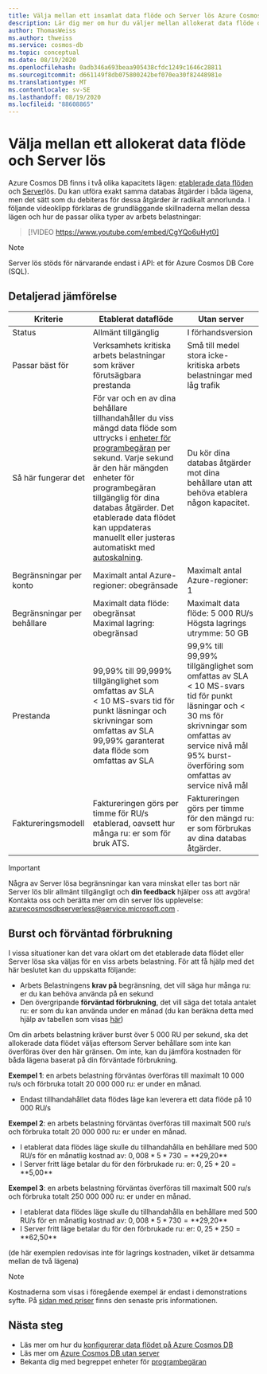 ```yaml
---
title: Välja mellan ett insamlat data flöde och Server lös Azure Cosmos DB
description: Lär dig mer om hur du väljer mellan allokerat data flöde och Server lös för din arbets belastning.
author: ThomasWeiss
ms.author: thweiss
ms.service: cosmos-db
ms.topic: conceptual
ms.date: 08/19/2020
ms.openlocfilehash: 0adb346a693beaa905438cfdc1249c1646c28811
ms.sourcegitcommit: d661149f8db075800242bef070ea30f82448981e
ms.translationtype: MT
ms.contentlocale: sv-SE
ms.lasthandoff: 08/19/2020
ms.locfileid: "88608865"
---
```

# <a name="how-to-choose-between-provisioned-throughput-and-serverless"></a>Välja mellan ett allokerat data flöde och Server lös

Azure Cosmos DB finns i två olika kapacitets lägen: [etablerade data flöden](set-throughput.md) och [Server](serverless.md)lös. Du kan utföra exakt samma databas åtgärder i båda lägena, men det sätt som du debiteras för dessa åtgärder är radikalt annorlunda. I följande videoklipp förklaras de grundläggande skillnaderna mellan dessa lägen och hur de passar olika typer av arbets belastningar:

> [!VIDEO https://www.youtube.com/embed/CgYQo6uHyt0]

> [!NOTE]
> Server lös stöds för närvarande endast i API: et för Azure Cosmos DB Core (SQL).

## <a name="detailed-comparison"></a>Detaljerad jämförelse

| Kriterie | Etablerat dataflöde | Utan server |
| --- | --- | --- |
| Status | Allmänt tillgänglig | I förhandsversion |
| Passar bäst för | Verksamhets kritiska arbets belastningar som kräver förutsägbara prestanda | Små till medel stora icke-kritiska arbets belastningar med låg trafik |
| Så här fungerar det | För var och en av dina behållare tillhandahåller du viss mängd data flöde som uttrycks i [enheter för programbegäran](request-units.md) per sekund. Varje sekund är den här mängden enheter för programbegäran tillgänglig för dina databas åtgärder. Det etablerade data flödet kan uppdateras manuellt eller justeras automatiskt med [autoskalning](provision-throughput-autoscale.md). | Du kör dina databas åtgärder mot dina behållare utan att behöva etablera någon kapacitet. |
| Begränsningar per konto | Maximalt antal Azure-regioner: obegränsade | Maximalt antal Azure-regioner: 1 |
| Begränsningar per behållare | Maximalt data flöde: obegränsat<br>Maximal lagring: obegränsad | Maximalt data flöde: 5 000 RU/s<br>Högsta lagrings utrymme: 50 GB |
| Prestanda | 99,99% till 99,999% tillgänglighet som omfattas av SLA<br>< 10 MS-svars tid för punkt läsningar och skrivningar som omfattas av SLA<br>99,99% garanterat data flöde som omfattas av SLA | 99,9% till 99,99% tillgänglighet som omfattas av SLA<br>< 10 MS-svars tid för punkt läsningar och < 30 ms för skrivningar som omfattas av service nivå mål<br>95% burst-överföring som omfattas av service nivå mål |
| Faktureringsmodell | Faktureringen görs per timme för RU/s etablerad, oavsett hur många ru: er som för bruk ATS. | Faktureringen görs per timme för den mängd ru: er som förbrukas av dina databas åtgärder. |

> [!IMPORTANT]
> Några av Server lösa begränsningar kan vara minskat eller tas bort när Server lös blir allmänt tillgängligt och **din feedback** hjälper oss att avgöra! Kontakta oss och berätta mer om din server lös upplevelse: [azurecosmosdbserverless@service.microsoft.com](mailto:azurecosmosdbserverless@service.microsoft.com) .

## <a name="burstability-and-expected-consumption"></a>Burst och förväntad förbrukning

I vissa situationer kan det vara oklart om det etablerade data flödet eller Server lösa ska väljas för en viss arbets belastning. För att få hjälp med det här beslutet kan du uppskatta följande:

- Arbets Belastningens **krav på** begränsning, det vill säga hur många ru: er du kan behöva använda på en sekund
- Den övergripande **förväntad förbrukning**, det vill säga det totala antalet ru: er som du kan använda under en månad (du kan beräkna detta med hjälp av tabellen som visas [här](plan-manage-costs.md#estimating-serverless-costs))

Om din arbets belastning kräver burst över 5 000 RU per sekund, ska det allokerade data flödet väljas eftersom Server behållare som inte kan överföras över den här gränsen. Om inte, kan du jämföra kostnaden för båda lägena baserat på din förväntade förbrukning.

**Exempel 1**: en arbets belastning förväntas överföras till maximalt 10 000 ru/s och förbruka totalt 20 000 000 ru: er under en månad.

- Endast tillhandahållet data flödes läge kan leverera ett data flöde på 10 000 RU/s

**Exempel 2**: en arbets belastning förväntas överföras till maximalt 500 ru/s och förbruka totalt 20 000 000 ru: er under en månad.

- I etablerat data flödes läge skulle du tillhandahålla en behållare med 500 RU/s för en månatlig kostnad av: $0,008 * 5 * 730 = **$29,20**
- I Server fritt läge betalar du för den förbrukade ru: er: $0,25 * 20 = **$5,00**

**Exempel 3**: en arbets belastning förväntas överföras till maximalt 500 ru/s och förbruka totalt 250 000 000 ru: er under en månad.

- I etablerat data flödes läge skulle du tillhandahålla en behållare med 500 RU/s för en månatlig kostnad av: $0,008 * 5 * 730 = **$29,20**
- I Server fritt läge betalar du för den förbrukade ru: er: $0,25 * 250 = **$62,50**

(de här exemplen redovisas inte för lagrings kostnaden, vilket är detsamma mellan de två lägena)

> [!NOTE]
> Kostnaderna som visas i föregående exempel är endast i demonstrations syfte. På [sidan med priser](https://azure.microsoft.com/pricing/details/cosmos-db/) finns den senaste pris informationen.

## <a name="next-steps"></a>Nästa steg

- Läs mer om hur du [konfigurerar data flödet på Azure Cosmos DB](set-throughput.md)
- Läs mer om [Azure Cosmos DB utan server](serverless.md)
- Bekanta dig med begreppet enheter för [programbegäran](request-units.md)
